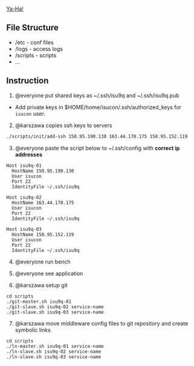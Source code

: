 [Ya-Ha!](https://www.youtube.com/watch?v=CrMArekfBBM)

## File Structure

- /etc - conf files
- /logs - access logs
- /scripts - scripts
- ...

## Instruction

1. @everyone put shared keys as ~/.ssh/isu9q and ~/.ssh/isu9q.pub
  * Add private keys in $HOME/home/isucon/.ssh/authorized_keys for `isucon` user.

2. @karszawa copies ssh keys to servers

```bash
./scripts/init/add-ssh 150.95.190.130 163.44.170.175 150.95.152.119
```

3. @everyone paste the script below to ~/.ssh/config with **correct ip addresses**

```
Host isu9q-01
  HostName 150.95.190.130
  User isucon
  Port 22
  IdentityFile ~/.ssh/isu9q

Host isu9q-02
  HostName 163.44.170.175
  User isucon
  Port 22
  IdentityFile ~/.ssh/isu9q

Host isu9q-03
  HostName 150.95.152.119
  User isucon
  Port 22
  IdentityFile ~/.ssh/isu9q
```

4. @everyone run bench
5. @everyone see application

6. @karszawa setup git

```
cd scripts
./git-master.sh isu9q-01
./git-slave.sh isu9q-02 service-name
./git-slave.sh isu9q-03 service-name
```

7. @karszawa move middleware config files to git repository and create symbolic links

```
cd scripts
./ln-master.sh isu9q-01 service-name
./ln-slave.sh isu9q-02 service-name
./ln-slave.sh isu9q-03 service-name
```
